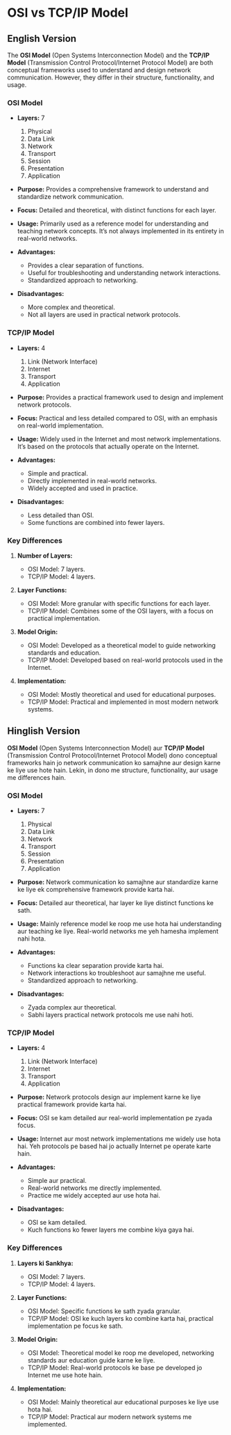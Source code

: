 # OSI vs TCP/IP Model

## English Version

The **OSI Model** (Open Systems Interconnection Model) and the **TCP/IP Model** (Transmission Control Protocol/Internet Protocol Model) are both conceptual frameworks used to understand and design network communication. However, they differ in their structure, functionality, and usage.

### OSI Model

- **Layers:** 7
  1. Physical
  2. Data Link
  3. Network
  4. Transport
  5. Session
  6. Presentation
  7. Application

- **Purpose:** Provides a comprehensive framework to understand and standardize network communication.
- **Focus:** Detailed and theoretical, with distinct functions for each layer.
- **Usage:** Primarily used as a reference model for understanding and teaching network concepts. It’s not always implemented in its entirety in real-world networks.

- **Advantages:**
  - Provides a clear separation of functions.
  - Useful for troubleshooting and understanding network interactions.
  - Standardized approach to networking.

- **Disadvantages:**
  - More complex and theoretical.
  - Not all layers are used in practical network protocols.

### TCP/IP Model

- **Layers:** 4
  1. Link (Network Interface)
  2. Internet
  3. Transport
  4. Application

- **Purpose:** Provides a practical framework used to design and implement network protocols.
- **Focus:** Practical and less detailed compared to OSI, with an emphasis on real-world implementation.
- **Usage:** Widely used in the Internet and most network implementations. It’s based on the protocols that actually operate on the Internet.

- **Advantages:**
  - Simple and practical.
  - Directly implemented in real-world networks.
  - Widely accepted and used in practice.

- **Disadvantages:**
  - Less detailed than OSI.
  - Some functions are combined into fewer layers.

### Key Differences

1. **Number of Layers:**
   - OSI Model: 7 layers.
   - TCP/IP Model: 4 layers.

2. **Layer Functions:**
   - OSI Model: More granular with specific functions for each layer.
   - TCP/IP Model: Combines some of the OSI layers, with a focus on practical implementation.

3. **Model Origin:**
   - OSI Model: Developed as a theoretical model to guide networking standards and education.
   - TCP/IP Model: Developed based on real-world protocols used in the Internet.

4. **Implementation:**
   - OSI Model: Mostly theoretical and used for educational purposes.
   - TCP/IP Model: Practical and implemented in most modern network systems.

## Hinglish Version

**OSI Model** (Open Systems Interconnection Model) aur **TCP/IP Model** (Transmission Control Protocol/Internet Protocol Model) dono conceptual frameworks hain jo network communication ko samajhne aur design karne ke liye use hote hain. Lekin, in dono me structure, functionality, aur usage me differences hain.

### OSI Model

- **Layers:** 7
  1. Physical
  2. Data Link
  3. Network
  4. Transport
  5. Session
  6. Presentation
  7. Application

- **Purpose:** Network communication ko samajhne aur standardize karne ke liye ek comprehensive framework provide karta hai.
- **Focus:** Detailed aur theoretical, har layer ke liye distinct functions ke sath.
- **Usage:** Mainly reference model ke roop me use hota hai understanding aur teaching ke liye. Real-world networks me yeh hamesha implement nahi hota.

- **Advantages:**
  - Functions ka clear separation provide karta hai.
  - Network interactions ko troubleshoot aur samajhne me useful.
  - Standardized approach to networking.

- **Disadvantages:**
  - Zyada complex aur theoretical.
  - Sabhi layers practical network protocols me use nahi hoti.

### TCP/IP Model

- **Layers:** 4
  1. Link (Network Interface)
  2. Internet
  3. Transport
  4. Application

- **Purpose:** Network protocols design aur implement karne ke liye practical framework provide karta hai.
- **Focus:** OSI se kam detailed aur real-world implementation pe zyada focus.
- **Usage:** Internet aur most network implementations me widely use hota hai. Yeh protocols pe based hai jo actually Internet pe operate karte hain.

- **Advantages:**
  - Simple aur practical.
  - Real-world networks me directly implemented.
  - Practice me widely accepted aur use hota hai.

- **Disadvantages:**
  - OSI se kam detailed.
  - Kuch functions ko fewer layers me combine kiya gaya hai.

### Key Differences

1. **Layers ki Sankhya:**
   - OSI Model: 7 layers.
   - TCP/IP Model: 4 layers.

2. **Layer Functions:**
   - OSI Model: Specific functions ke sath zyada granular.
   - TCP/IP Model: OSI ke kuch layers ko combine karta hai, practical implementation pe focus ke sath.

3. **Model Origin:**
   - OSI Model: Theoretical model ke roop me developed, networking standards aur education guide karne ke liye.
   - TCP/IP Model: Real-world protocols ke base pe developed jo Internet me use hote hain.

4. **Implementation:**
   - OSI Model: Mainly theoretical aur educational purposes ke liye use hota hai.
   - TCP/IP Model: Practical aur modern network systems me implemented.
